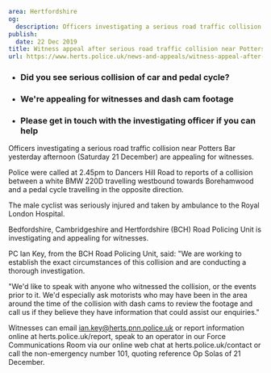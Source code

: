 ```yaml
area: Hertfordshire
og:
  description: Officers investigating a serious road traffic collision near Potters Bar yesterday afternoon (Saturday 21 December) are appealing for witnesses.
publish:
  date: 22 Dec 2019
title: Witness appeal after serious road traffic collision near Potters Bar
url: https://www.herts.police.uk/news-and-appeals/witness-appeal-after-serious-road-traffic-collision-near-potters-bar-1205
```

* ### Did you see serious collision of car and pedal cycle?

 * ### We're appealing for witnesses and dash cam footage

 * ### Please get in touch with the investigating officer if you can help

Officers investigating a serious road traffic collision near Potters Bar yesterday afternoon (Saturday 21 December) are appealing for witnesses.

Police were called at 2.45pm to Dancers Hill Road to reports of a collision between a white BMW 220D travelling westbound towards Borehamwood and a pedal cycle travelling in the opposite direction.

The male cyclist was seriously injured and taken by ambulance to the Royal London Hospital.

Bedfordshire, Cambridgeshire and Hertfordshire (BCH) Road Policing Unit is investigating and appealing for witnesses.

PC Ian Key, from the BCH Road Policing Unit, said: "We are working to establish the exact circumstances of this collision and are conducting a thorough investigation.

"We'd like to speak with anyone who witnessed the collision, or the events prior to it. We'd especially ask motorists who may have been in the area around the time of the collision with dash cams to review the footage and call us if they believe they have information that could assist our enquiries."

Witnesses can email ian.key@herts.pnn.police.uk or report information online at herts.police.uk/report, speak to an operator in our Force Communications Room via our online web chat at herts.police.uk/contact or call the non-emergency number 101, quoting reference Op Solas of 21 December.
